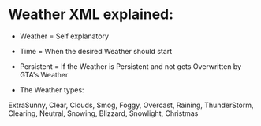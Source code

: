 # Weather XML explained:

- Weather = Self explanatory
- Time = When the desired Weather should start
- Persistent = If the Weather is Persistent and not gets Overwritten by GTA's Weather

- The Weather types:

ExtraSunny,
Clear,
Clouds,
Smog,
Foggy,
Overcast,
Raining,
ThunderStorm,
Clearing,
Neutral,
Snowing,
Blizzard,
Snowlight,
Christmas
